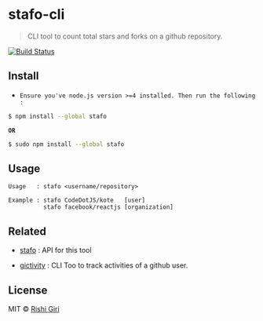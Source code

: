 # stafo-cli 

> CLI tool to count total stars and forks on a github repository.

[![Build Status](https://travis-ci.org/CodeDotJS/stafo-cli.svg?branch=master)](https://travis-ci.org/CodeDotJS/stafo-cli)

## Install

- `Ensure you've node.js version >=4 installed. Then run the following :`

```sh
$ npm install --global stafo
```
__`OR`__
```sh
$ sudo npm install --global stafo
```

## Usage

```
Usage   : stafo <username/repository>

Example : stafo CodeDotJS/kote   [user]
          stafo facebook/reactjs [organization]
```

## Related

- [stafo](https://github.com/CodeDotJS/stafo) : API for this tool

- [gictivity](https://github.com/CodeDotJS/gictivity-cli) : CLI Too to track activities of a github user.

## License

MIT &copy; [Rishi Giri](http://rishigiri.com)
